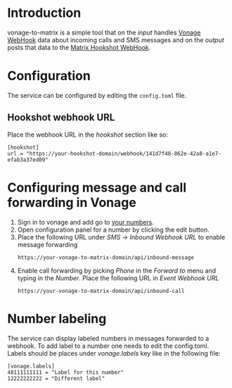 # Introduction

vonage-to-matrix is a simple tool that on the *input* handles [Vonage WebHook](https://developer.vonage.com/en/messaging/sms/guides/inbound-sms) data about incoming calls and SMS messages and on the *output* posts that data to the [Matrix Hookshot WebHook](https://github.com/matrix-org/matrix-hookshot).

# Configuration
The service can be configured by editing the `config.toml` file.
## Hookshot webhook URL
Place the webhook URL in the *hookshot* section like so:
```
[hookshot]
url = "https://your-hookshot-domain/webhook/141d7f48-862e-42a8-a1e7-efab3a37ed09"
```
# Configuring message and call forwarding in Vonage
1. Sign in to vonage and add go to [your numbers](https://dashboard.nexmo.com/your-numbers).
2. Open configuration panel for a number by clicking the edit button.
3. Place the following URL under *SMS* -> *Inbound Webhook URL* to enable message forwarding
   ```
   https://your-vonage-to-matrix-domain/api/inbound-message
   ```
4. Enable call forwarding by picking *Phone* in the *Forward to* menu and typing in the *Number*. Place the following URL in *Event Webhook URL*
   ```
   https://your-vonage-to-matrix-domain/api/inbound-call
   ```
# Number labeling
The service can display labeled numbers in messages forwarded to a webhook. To add label to a number one needs to edit the config.toml. Labels should be places under *vonage.labels* key like in the following file:
```
[vonage.labels]
48111111111 = "Label for this number"
12222222222 = "Different label"
```
